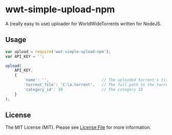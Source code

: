 # wwt-simple-upload-npm

A (really easy to use) uploader for WorldWideTorrents written for NodeJS.

## Usage

```js
var upload = require('wwt-simple-upload-npm');
var API_KEY = '';

upload(
    API_KEY,
    {
        'name': '',                       // The uploaded torrent's title
        'torrent_file': 'C:\a.torrent',   // The full path to the torrent file
        'category_id': 39                 // The category ID
    }
);
```

## License

The MIT License (MIT). Please see [License File](LICENSE.md) for more information.
